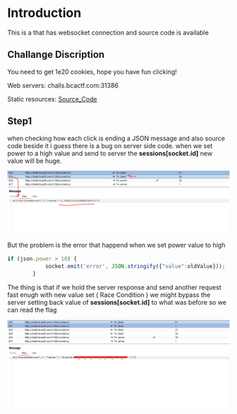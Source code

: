 # Introduction
This is a that has websocket connection and source code is available

## Challange Discription

You need to get 1e20 cookies, hope you have fun clicking!

Web servers: challs.bcactf.com:31386

Static resources: [Source_Code](../resources/Cookie-Clicker/provided_cookie_clicker.js)



## Step1

when checking how each click is ending a JSON message and also source code beside it i guess there is a bug on server side code.
when we set power to a high value and send to server the **sessions[socket.id]** new value will be huge.

![](../assets/Cookie-Clicker_1.png)

But the problem is the error that happend when we set power value to high 

```javascript
if (json.power > 10) {
            socket.emit('error', JSON.stringify({"value":oldValue}));
        }
```

The thing is that if we hold the server response and send another request fast enugh with new value set ( Race Condition ) we might bypass the server setting back value of **sessions[socket.id]**  to what was before so we can read the flag

![](../assets/Cookie-Clicker_2.png)